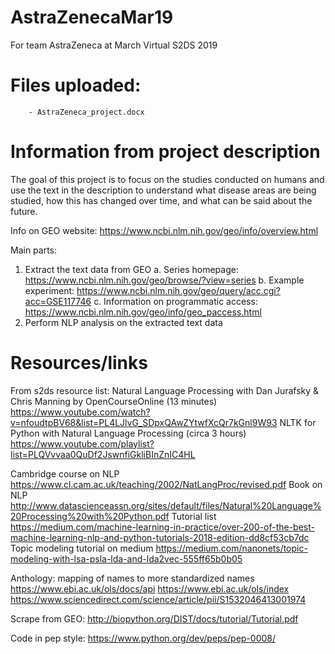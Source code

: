 # AstraZenecaMar19
For team AstraZeneca at March Virtual S2DS 2019

# Files uploaded:
        - AstraZeneca_project.docx   
        
        
# Information from project description

The goal of this project is to focus on the studies conducted on humans and use the text in the description to understand what disease areas are being studied, how this has changed over time, and what can be said about the future. 

Info on GEO website: https://www.ncbi.nlm.nih.gov/geo/info/overview.html

Main parts: 
1. Extract the text data from GEO 
a. Series homepage:
 https://www.ncbi.nlm.nih.gov/geo/browse/?view=series
 b. Example experiment: 
https://www.ncbi.nlm.nih.gov/geo/query/acc.cgi?acc=GSE117746
c. Information on programmatic access: 
https://www.ncbi.nlm.nih.gov/geo/info/geo_paccess.html
2. Perform NLP analysis on the extracted text data 

# Resources/links

From s2ds resource list:
Natural Language Processing with Dan Jurafsky & Chris Manning by OpenCourseOnline (13 minutes) 
https://www.youtube.com/watch?v=nfoudtpBV68&list=PL4LJlvG_SDpxQAwZYtwfXcQr7kGnl9W93 
NLTK for Python with Natural Language Processing (circa 3 hours) https://www.youtube.com/playlist?list=PLQVvvaa0QuDf2JswnfiGkliBInZnIC4HL  

Cambridge course on NLP
https://www.cl.cam.ac.uk/teaching/2002/NatLangProc/revised.pdf
Book on NLP
http://www.datascienceassn.org/sites/default/files/Natural%20Language%20Processing%20with%20Python.pdf
Tutorial list
https://medium.com/machine-learning-in-practice/over-200-of-the-best-machine-learning-nlp-and-python-tutorials-2018-edition-dd8cf53cb7dc
Topic modeling tutorial on medium
https://medium.com/nanonets/topic-modeling-with-lsa-psla-lda-and-lda2vec-555ff65b0b05

Anthology: mapping of names to more standardized names
https://www.ebi.ac.uk/ols/docs/api
https://www.ebi.ac.uk/ols/index
https://www.sciencedirect.com/science/article/pii/S1532046413001974

Scrape from GEO:
http://biopython.org/DIST/docs/tutorial/Tutorial.pdf

Code in pep style:
https://www.python.org/dev/peps/pep-0008/
